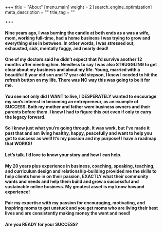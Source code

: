 +++
title = "About"
[menu.main]
weight = 2
[search_engine_optimization]
meta_description = ""
title_tag = ""

+++
#### Nine years ago, I was burning the candle at both ends as a was a wife, mom, working full-time, had a home business I was trying to grow and everything else in between. In other words, I was stressed out, exhausted, sick, mentally foggy, and nearly dead!

#### One of my doctors said he didn’t expect that I’d survive another 12 months after meeting him. Needless to say I was also **STRUGGLING** to get clear about my business and about my life. Young, married with a beautiful 8 year old son and 17 year old stepson, I knew I needed to hit the refresh button on my life. There was NO way this was going to be it for me.

#### You see not only did I **WANT** to live, I **DESPERATELY** wanted to encourage my son’s interest in becoming an entrepreneur, as an example of **SUCCESS**. Both my mother and father were business owners and their parents before them. I knew I had to figure this out even if only to carry the legacy forward.

#### So I know just what you’re going through. It was work, but I’ve made it past that and am living healthy, happy, peacefully and want to help you get to success as well! It’s my passion and my purpose! I have a roadmap that WORKS!

#### Let’s talk. I’d love to know your story and how I can help.

#### My 20 years plus experience in business, coaching, speaking, teaching, and **curriculum design and** **relationship-building** provided me the skills to help clients **hone in** on their passion, EXACTLY what their community wants and needs **and** help them build and grow a **successful** and **sustainable** online business. My greatest asset is my **know how**and **experience**!

#### Pair my expertise with my **passion** for **encouraging**, **motivating**, and **inspiring** moms to get unstuck and you get moms who are **living their best lives and** are **consistently making money** the want and need!

#### Are you READY for your SUCCESS?